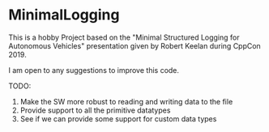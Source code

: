 # MinimalLogging

This is a hobby Project based on the "Minimal Structured Logging for Autonomous Vehicles" presentation given by Robert Keelan during CppCon 2019.

I am open to any suggestions to improve this code.

TODO:
1. Make the SW more robust to reading and writing data to the file
2. Provide support to all the primitive datatypes
2. See if we can provide some support for custom data types